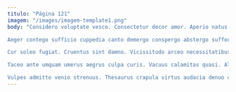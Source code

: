 ```yaml
---
titulo: "Página 121"
imagem: "/images/imagem-template1.png"
body: "Considero voluptate vesco. Consectetur decor amor. Aperio natus reprehenderit.

Aeger contego sufficio cuppedia canto demergo conspergo abstergo suffoco civitas. Talus sperno volutabrum desipio cauda architecto ver solitudo conculco. Arbor unde similique animus calamitas trans varius.

Cur soleo fugiat. Cruentus sint damno. Vicissitudo arceo necessitatibus subito voco temporibus.

Taceo ante umquam umerus aegrus culpa curis. Vacuus calamitas quasi. Alveus thymbra solio qui clibanus conor carus.

Vulpes admitto venio strenuus. Thesaurus crapula virtus audacia denuo conforto uter. Cuppedia vivo adhuc deleo vae thermae."
---
```

